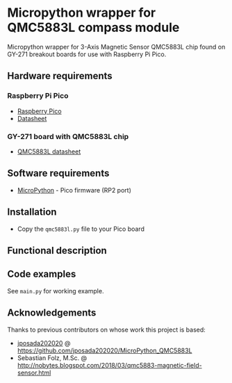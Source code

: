 # Micropython wrapper for QMC5883L compass module

Micropython wrapper for 3-Axis Magnetic Sensor QMC5883L chip found on GY-271 breakout boards for use with Raspberry Pi Pico.

<!-- ![GY-271 board](docs/img/gy-271_a.jpg) -->

## Hardware requirements

### Raspberry Pi Pico

-   [Raspberry Pico](https://www.raspberrypi.com/products/raspberry-pi-pico/)
-   [Datasheet](https://datasheets.raspberrypi.com/pico/pico-datasheet.pdf)

### GY-271 board with QMC5883L chip

-   [QMC5883L datasheet](http://wiki.sunfounder.cc/images/7/72/QMC5883L-Datasheet-1.0.pdf)

## Software requirements

-   [MicroPython](https://micropython.org/download/RPI_PICO/) - Pico firmware (RP2 port)

## Installation

-   Copy the `qmc5883l.py` file to your Pico board

## Functional description

## Code examples

See `main.py` for working example.

## Acknowledgements

Thanks to previous contributors on whose work this project is based:

-   [jposada202020](https://github.com/jposada202020) @ https://github.com/jposada202020/MicroPython_QMC5883L
-   Sebastian Folz, M.Sc. @ http://nobytes.blogspot.com/2018/03/qmc5883-magnetic-field-sensor.html
